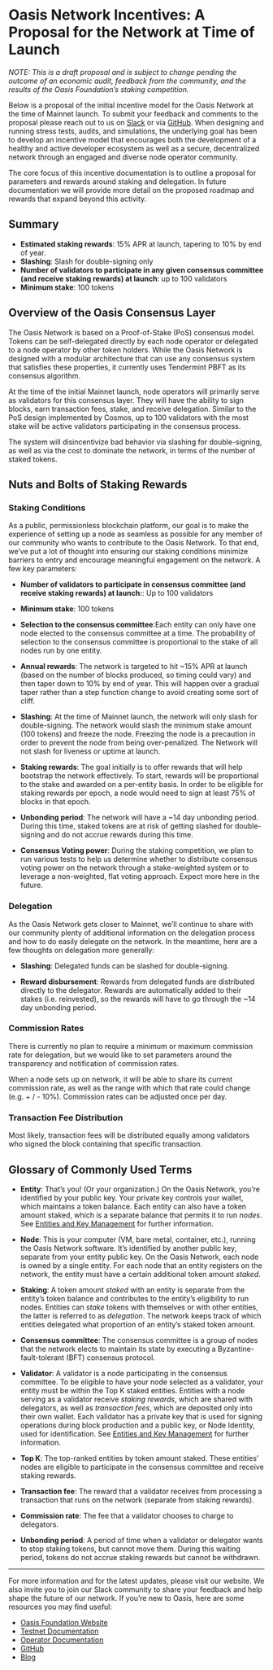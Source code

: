 # Oasis Network Incentives: A Proposal for the Network at Time of Launch

*NOTE: This is a draft proposal and is subject to change pending the outcome of an economic audit, feedback from the community, and the results of the Oasis Foundation’s staking competition.* 

Below is a proposal of the initial incentive model for the Oasis Network at the time of Mainnet launch. To submit your feedback and comments to the proposal please reach out to us on [Slack](https://www.oasis-protocol.org/slack) or via [GitHub](https://github.com/oasislabs/docs). When designing and running stress tests, audits, and simulations, the underlying goal has been to develop an incentive model that encourages both the development of a healthy and active developer ecosystem as well as a secure, decentralized network through an engaged and diverse node operator community.

The core focus of this incentive documentation is to outline a proposal for parameters and rewards around staking and delegation. In future documentation we will provide more detail on the proposed roadmap and rewards that expand beyond this activity.

## Summary

* **Estimated staking rewards**: 15% APR at launch, tapering to 10% by end of year.
* **Slashing**: Slash for double-signing only
* **Number of validators to participate in any given consensus committee (and receive staking rewards) at launch**: up to 100 validators
* **Minimum stake**: 100 tokens

## Overview of the Oasis Consensus Layer
The Oasis Network is based on a Proof-of-Stake (PoS) consensus model. Tokens can be self-delegated directly by each node operator or delegated to a node operator by other token holders. While the Oasis Network is designed with a modular architecture that can use any consensus system that satisfies these properties, it currently uses Tendermint PBFT as its consensus algorithm. 

At the time of the initial Mainnet launch, node operators will primarily serve as validators for this consensus layer. They will have the ability to sign blocks, earn transaction fees, stake, and receive delegation. Similar to the PoS design implemented by Cosmos, up to 100 validators with the most stake will be active validators participating in the consensus process. 

The system will disincentivize bad behavior via slashing for double-signing, as well as via the cost to dominate the network, in terms of the number of staked tokens. 

## Nuts and Bolts of Staking Rewards

### Staking Conditions
As a public, permissionless blockchain platform, our goal is to make the experience of setting up a node as seamless as possible for any member of our community who wants to contribute to the Oasis Network. To that end, we’ve put a lot of thought into ensuring our staking conditions minimize barriers to entry and encourage meaningful engagement on the network. A few key parameters:

* **Number of validators to participate in consensus committee (and receive staking rewards) at launch:**: Up to 100 validators

* **Minimum stake**: 100 tokens

* **Selection to the consensus committee**:Each entity can only have one node elected to the consensus committee at a time. The probability of selection to the consensus committee is proportional to the stake of all nodes run by one entity.

* **Annual rewards**: The network is targeted to hit ~15% APR at launch (based on the number of blocks produced, so timing could vary) and then taper down to 10% by end of year. This will happen over a gradual taper rather than a step function change to avoid creating some sort of cliff. 

* **Slashing**: At the time of Mainnet launch, the network will only slash for double-signing. The network would slash the minimum stake amount (100 tokens) and freeze the node. Freezing the node is a precaution in order to prevent the node from being over-penalized. The Network will not slash for liveness or uptime at launch.

* **Staking rewards**: The goal initially is to offer rewards that will help bootstrap the network effectively. To start, rewards will be proportional to the stake and awarded on a per-entity basis. In order to be eligible for staking rewards per epoch, a node would need to sign at least 75% of blocks in that epoch.

* **Unbonding period**: The network will have a ~14 day unbonding period. During this time, staked tokens are at risk of getting slashed for double-signing and do not accrue rewards during this time.

* **Consensus Voting power**: During the staking competition, we plan to run various tests to help us determine whether to distribute consensus voting power on the network through a stake-weighted system or to leverage a non-weighted, flat voting approach. Expect more here in the future.

### Delegation
As the Oasis Network gets closer to Mainnet, we’ll continue to share with our community plenty of additional information on the delegation process and how to do easily delegate on the network. In the meantime, here are a few thoughts on delegation more generally:

* **Slashing**: Delegated funds can be slashed for double-signing.

* **Reward disbursement**: Rewards from delegated funds are distributed directly to the delegator. Rewards are automatically added to their stakes (i.e. reinvested), so the rewards will have to go through the ~14 day unbonding period.

### Commission Rates
There is currently no plan to require a minimum or maximum commission rate for delegation, but we would like to set parameters around the transparency and notification of commission rates. 

When a node sets up on network, it will be able to share its current commission rate, as well as the range with which that rate could change (e.g. + / - 10%). Commission rates can be adjusted once per day.

### Transaction Fee Distribution
Most likely, transaction fees will be distributed equally among validators who signed the block containing that specific transaction.

## Glossary of Commonly Used Terms

* **Entity**: That’s you! (Or your organization.) On the Oasis Network, you’re identified by your public key. Your private key controls your wallet, which maintains a token balance. Each entity can also have a token amount staked, which is a separate balance that permits it to run *nodes*. See [Entities and Key Management](https://docs.oasis.dev/operators/architectural-overview.html#entities-and-key-management) for further information.

* **Node**: This is your computer (VM, bare metal, container, etc.), running the Oasis Network software. It’s identified by another public key, separate from your entity public key. On the Oasis Network, each node is owned by a single entity. For each node that an entity registers on the network, the entity must have a certain additional token amount *staked*.

* **Staking**: A token amount *staked* with an entity is separate from the entity’s token balance and contributes to the entity’s eligibility to run nodes. Entities can *stake* tokens with themselves or with other entities, the latter is referred to as *delegation*. The network keeps track of which entities delegated what proportion of an entity’s staked token amount.

* **Consensus committee**: The consensus committee is a group of nodes that the network elects to maintain its state by executing a Byzantine-fault-tolerant (BFT) consensus protocol.

* **Validator**: A validator is a node participating in the consensus committee. To be eligible to have your node selected as a validator, your entity must be within the Top K staked entities. Entities with a node serving as a validator receive *staking rewards*, which are shared with delegators, as well as *transaction fees*, which are deposited only into their own wallet. Each validator has a private key that is used for signing operations during block production and a public key, or Node Identity, used for identification. See [Entities and Key Management](https://docs.oasis.dev/operators/architectural-overview.html#entities-and-key-management) for further information.

* **Top K**: The top-ranked entities by token amount staked. These entities’ nodes are eligible to participate in the consensus committee and receive staking rewards.

* **Transaction fee**:  The reward that a validator receives from processing a transaction that runs on the network (separate from staking rewards).

* **Commission rate**: The fee that a validator chooses to charge to delegators.

* **Unbonding period**: A period of time when a validator or delegator wants to stop staking tokens, but cannot move them. During this waiting period, tokens do not accrue staking rewards but cannot be withdrawn.

*****
For more information and for the latest updates, please visit our website. We also invite you to join our Slack community to share your feedback and help shape the future of our network. 
If you’re new to Oasis, here are some resources you may find useful:
* [Oasis Foundation Website](https://www.oasis-protocol.org) 
* [Testnet Documentation](https://docs.oasis.dev/operators/joining-the-testnet.html)
* [Operator Documentation](https://docs.oasis.dev/operators/overview.html)
* [GitHub](https://www.github.com/oasislabs)
* [Blog](https://medium.com/oasis-protocol-project)

